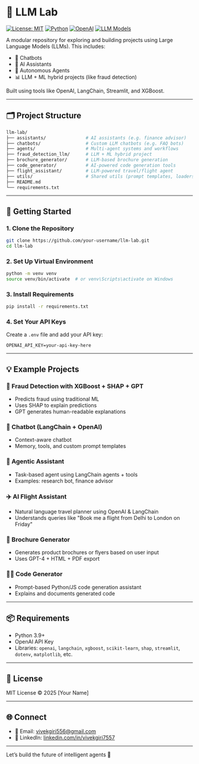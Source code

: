 # 🤖 LLM Lab

[![License: MIT](https://img.shields.io/badge/License-MIT-blue.svg)](LICENSE)
[![Python](https://img.shields.io/badge/Python-3.9%2B-blue.svg)](https://www.python.org/)
[![OpenAI](https://img.shields.io/badge/OpenAI-API-green)](https://platform.openai.com/)
[![LLM Models](https://img.shields.io/badge/Models-GPT--4%20%7C%20Claude%20%7C%20Mistral-orange)](#)

A modular repository for exploring and building projects using Large Language Models (LLMs). This includes:

- 💬 Chatbots
- 🧠 AI Assistants
- 🤖 Autonomous Agents
- 📊 LLM + ML hybrid projects (like fraud detection)

Built using tools like OpenAI, LangChain, Streamlit, and XGBoost.

---

## 🗂️ Project Structure

```bash
llm-lab/
├── assistants/               # AI assistants (e.g. finance advisor)
├── chatbots/                 # Custom LLM chatbots (e.g. FAQ bots)
├── agents/                   # Multi-agent systems and workflows
├── fraud_detection_llm/      # LLM + ML hybrid project
├── brochure_generator/       # LLM-based brochure generation
├── code_generator/           # AI-powered code generation tools
├── flight_assistant/         # LLM-powered travel/flight agent
├── utils/                    # Shared utils (prompt templates, loaders)
├── README.md
└── requirements.txt
```

---

## 🚀 Getting Started

### 1. Clone the Repository
```bash
git clone https://github.com/your-username/llm-lab.git
cd llm-lab
```

### 2. Set Up Virtual Environment
```bash
python -m venv venv
source venv/bin/activate  # or venv\Scripts\activate on Windows
```

### 3. Install Requirements
```bash
pip install -r requirements.txt
```

### 4. Set Your API Keys
Create a `.env` file and add your API key:
```
OPENAI_API_KEY=your-api-key-here
```

---

## 💡 Example Projects

### 🔐 Fraud Detection with XGBoost + SHAP + GPT
- Predicts fraud using traditional ML
- Uses SHAP to explain predictions
- GPT generates human-readable explanations

### 💬 Chatbot (LangChain + OpenAI)
- Context-aware chatbot
- Memory, tools, and custom prompt templates

### 🧠 Agentic Assistant
- Task-based agent using LangChain agents + tools
- Examples: research bot, finance advisor

### ✈️ AI Flight Assistant
- Natural language travel planner using OpenAI & LangChain
- Understands queries like "Book me a flight from Delhi to London on Friday"

### 🎨 Brochure Generator
- Generates product brochures or flyers based on user input
- Uses GPT-4 + HTML + PDF export

### 🧑‍💻 Code Generator
- Prompt-based Python/JS code generation assistant
- Explains and documents generated code

---

## 📦 Requirements
- Python 3.9+
- OpenAI API Key
- Libraries: `openai`, `langchain`, `xgboost`, `scikit-learn`, `shap`, `streamlit`, `dotenv`, `matplotlib`, etc.

---

## 📝 License
MIT License © 2025 [Your Name]

---

## 🌐 Connect
- 📧 Email: vivekgiri556@gmail.com
- 🧠 LinkedIn: [linkedin.com/in/vivekgiri7557](https://www.linkedin.com/in/vivekgiri7557)

---

Let’s build the future of intelligent agents 🚀
